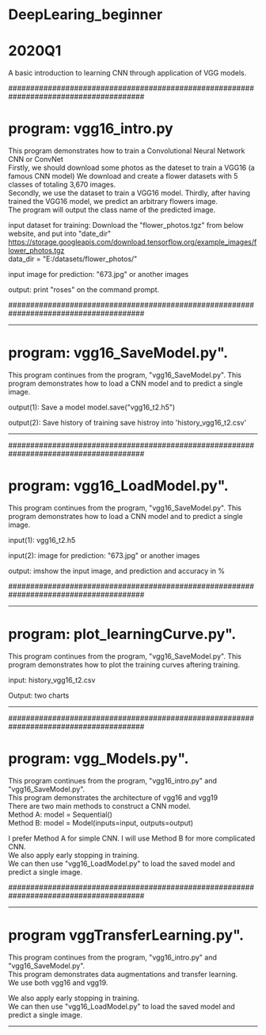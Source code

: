 # DeepLearing_beginner
# 2020Q1
A basic introduction to learning CNN through application of VGG models.

#######################################################################################
# program: vgg16_intro.py

This program demonstrates how to train a Convolutional Neural Network CNN or ConvNet  
Firstly, we should download some photos as the dateset to train a VGG16 (a famous CNN model) 
We download and create a flower datasets with 5 classes of totaling 3,670 images.  
Secondly, we use the dataset to train a VGG16 model. 
Thirdly, after having trained the VGG16 model, we predict an arbitrary flowers image.  
The program will output the class name of the predicted image.  

input dataset for training:
Download the "flower_photos.tgz" from below website, and put into "date_dir"  
https://storage.googleapis.com/download.tensorflow.org/example_images/flower_photos.tgz  
data_dir = "E:/datasets/flower_photos/"  

input image for prediction: "673.jpg" or another images

output: print "roses" on the command prompt. 

#######################################################################################

***************************************************************************************

# program: vgg16_SaveModel.py".

This program continues from the program, "vgg16_SaveModel.py".
This program demonstrates how to load a CNN model and to predict a single image. 

output(1): Save a model
model.save("vgg16_t2.h5")

output(2): Save history of training
save histroy into 'history_vgg16_t2.csv'

***************************************************************************************

#######################################################################################

# program: vgg16_LoadModel.py".

This program continues from the program, "vgg16_SaveModel.py".
This program demonstrates how to load a CNN model and to predict a single image. 

input(1): vgg16_t2.h5

input(2): image for prediction: "673.jpg" or another images

output: imshow the input image, and prediction and accuracy in %

#######################################################################################

***************************************************************************************

# program: plot_learningCurve.py".

This program continues from the program, "vgg16_SaveModel.py".
This program demonstrates how to plot the training curves aftering training. 

input: history_vgg16_t2.csv

Output: two charts

***************************************************************************************

#######################################################################################

# program: vgg_Models.py".

This program continues from the program, "vgg16_intro.py" and "vgg16_SaveModel.py".  
This program demonstrates the architecture of vgg16 and vgg19  
There are two main methods to construct a CNN model.   
  Method A:  model = Sequential()      
  Method B:  model = Model(inputs=input, outputs=output)   

I prefer Method A for simple CNN.  I will use Method B for more complicated CNN.  
We also apply early stopping in training.  
We can then use "vgg16_LoadModel.py" to load the saved model and predict a single image. 

#######################################################################################

***************************************************************************************

# program vggTransferLearning.py".

This program continues from the program, "vgg16_intro.py" and "vgg16_SaveModel.py".  
This program demonstrates data augmentations and transfer learning.  
We use both vgg16 and vgg19.  

We also apply early stopping in training.    
We can then use "vgg16_LoadModel.py" to load the saved model and predict a single image. 

***************************************************************************************


